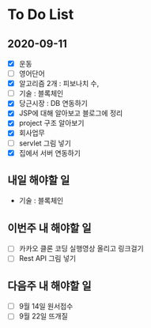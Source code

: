 # To Do List

## 2020-09-11
- [X] 운동
- [ ] 영어단어
- [x] 알고리즘 2개 : 피보나치 수, 
- [ ] 기술 : 블록체인
- [X] 당근시장 : DB 연동하기
- [x] JSP에 대해 알아보고 블로그에 정리 
- [X] project 구조 알아보기 
- [x] 회사업무
- [ ] servlet 그림 넣기
- [X] 집에서 서버 연동하기

## 내일 해야할 일
- 기술 : 블록체인

## 이번주 내 해야할 일

- [ ] 카카오 클론 코딩 실행영상 올리고 링크걸기
- [ ] Rest API 그림 넣기

## 다음주 내 해야할 일

- [ ] 9월 14일 원서접수
- [ ] 9월 22일 뜨개질